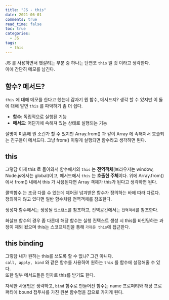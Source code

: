 ```yaml
---
title: "JS - this"
date: 2021-06-01
comments: true
read_time: false
toc: true
categories:
  - JS
tags:
  - this
---
```


JS 를 사용하면서 헷갈리는 부분 중 하나는 단연코 `this` 일 것 이라고 생각한다.  
이에 간단히 메모를 남긴다.

## 함수? 메서드?

`this` 에 대해 메모를 한다고 했는데 갑자기 뭔 함수, 메서드지? 생각 할 수 있지만 이 둘에 대해 알면 `this` 를 파악하기 좀 더 쉽다.

- **함수**: 독립적으로 실행된 기능
- **메서드**: 어딘가에 속해져 있는 상태로 실행되는 기능

설명이 미흡해 뭔 소린가 할 수 있지만 Array.from() 과 같이 Array 에 속해져서 호출되는 친구들이 메서드다. 그냥 from() 이렇게 실행되면 함수라고 생각하면 된다.

## this

그렇담 이제 this 로 돌아와서 함수에서의 `this` 는 **전역객체**(브라우저는 window, Node.js에서는 global)이고, 메서드에서 `this` 는 **호출한 주체**이다. 위에 Array.from() 에서 from() 내에서 this 가 사용된다면 Array 객체가 this가 된다고 생각하면 된다.

콜백함수 는 조금 다를 수 있는데 제어권 넘겨받은 함수가 정의하는 바에 따라 다르다. 정의하지 않고 있다면 일반 함수처럼 전역객체를 참조한다.

생성자 함수에서는 생성될 `인스턴스`를 참조하고, 전역공간에서는 `전역객체`를 참조한다.

화살표 함수의 경우 좀 다른데 해당 함수는 실행 컨텍스트 생성 시 this를 바인딩하는 과정이 제외 됬으며 this는 스코프체인을 통해 `가까운 this`에 접근한다.

## this binding

그렇담 내가 원하는 this를 쓰도록 할 수 없냐? 그건 아니다.  
`call, apply, bind` 와 같은 함수를 사용하여 원하는 `this` 를 함수에 설정해줄 수 있다.  
또한 일부 메서드들은 인자로 this를 받기도 한다.

자세한 사용법은 생략하고, `bind` 함수로 만들어진 함수는 name 프로퍼티와 해당 프로퍼티에 bound 접두사를 가진 원본 함수명을 값으로 가지게 된다.
